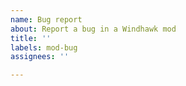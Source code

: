 ```yaml
---
name: Bug report
about: Report a bug in a Windhawk mod
title: ''
labels: mod-bug
assignees: ''

---
```


<!--
⚠️ Before reporting a bug, please go over the troubleshooting page:
https://github.com/ramensoftware/windhawk/wiki/Troubleshooting

Include the mod name in the title, and tag the mod's author using their GitHub handle. Attach debug logs to the report.
-->
